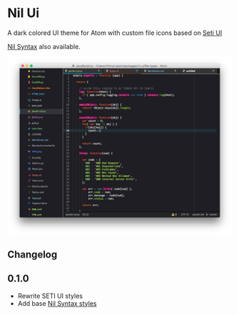 # Nil Ui

A dark colored UI theme for Atom with custom file icons based on [Seti UI](https://github.com/jesseweed/seti-ui)

[Nil Syntax](https://github.com/Nitrino/nil-syntax) also available.

![Screenshot](https://github.com/Nitrino/nil-ui/raw/master/screenshot_1.png)

## Changelog

## 0.1.0
- Rewrite SETI UI styles
- Add base [Nil Syntax styles](https://github.com/Nitrino/nil-syntax)
